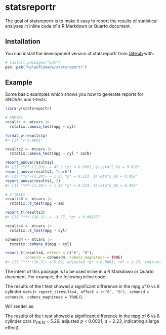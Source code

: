 
<!-- README.md is generated from README.Rmd. Please edit that file -->

# statsreportr

<!-- badges: start -->

<!-- badges: end -->

The goal of statsreportr is to make it easy to report the results of
statistical analyses in inline code of a R Markdown or Quarto document.

## Installation

You can install the development version of statsreportr from
[GitHub](https://github.com/) with:

``` r
# install.packages("pak")
pak::pak("KyleOfCanada/statsreportr")
```

## Example

Some basic examples which shows you how to generate reports for ANOVAs
and t-tests:

``` r
library(statsreportr)

# ANOVAs
results <- mtcars |> 
  rstatix::anova_test(mpg ~ cyl)

format_p(results$p)
#> [1] "< 0.0001"

results2 <- mtcars |> 
  rstatix::anova_test(mpg ~ cyl * carb)

report_anova(results2)
#> [1] "*F*~(1,28)~ = 47.2 *p* < 0.0001, $\\eta^2_G$ = 0.628"
report_anova(results2, "carb")
#> [1] "*F*~(1,28)~ = 1.55 *p* = 0.223, $\\eta^2_G$ = 0.052"
report_anova(results2, 2)
#> [1] "*F*~(1,28)~ = 1.55 *p* = 0.223, $\\eta^2_G$ = 0.052"

# t-tests
results3 <- mtcars |> 
  rstatix::t_test(mpg ~ am)

report_t(results3)
#> [1] "*t*~(18.3)~ = -3.77, *p* = 0.00137"

results4 <- mtcars |> 
  rstatix::t_test(mpg ~ cyl)

cohensd4 <- mtcars |> 
  rstatix::cohens_d(mpg ~ cyl)

report_t(results4, effect = c("6", "8"), 
         cohensd = cohensd4, cohens_magnitude = TRUE)
#> [1] "*t*~(18.5)~ = 5.29, adjusted *p* < 0.0001, *d* = 2.23, indicating a large effect"
```

The intent of this package is to be used inline in a R Markdown or
Quarto document. For example, the following inline code:

The results of the t test showed a significant difference in the mpg of
6 vs 8 cylinder cars
(`r report_t(results4, effect = c("6", "8"), cohensd = cohensd4, cohens_magnitude = TRUE)`).

Will render as:

The results of the t test showed a significant difference in the mpg of
6 vs 8 cylinder cars (*t*<sub>(18.5)</sub> = 5.29, adjusted *p* \<
0.0001, *d* = 2.23, indicating a large effect).
